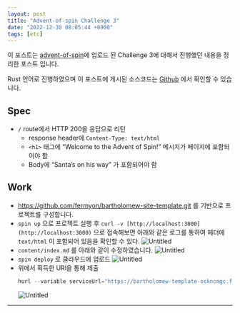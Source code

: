 ```yaml
---
layout: post
title: "Advent-of-spin Challenge 3"
date: "2022-12-30 08:05:44 +0900"
tags: [etc]
---
```


이 포스트는 [advent-of-spin](https://github.com/fermyon/advent-of-spin)에 업로드 된 Challenge 3에 대해서 진행했던 내용을 정리한 포스트 입니다.

Rust 언어로 진행하였으며 이 포스트에 게시된 소스코드는 [Github](https://github.com/sweatpotato13/advent-of-spin/tree/main/2023/CHALLENGE-3) 에서 확인할 수 있습니다.

## Spec

- `/` route에서 HTTP 200을 응답으로 리턴
  - response header에 `Content-Type: text/html`
  - `<h1>` 태그에 “Welcome to the Advent of Spin!” 메시지가 페이지에 포함되어야 함
  - Body에 “Santa’s on his way” 가 포함되어야 함

## Work

- https://github.com/fermyon/bartholomew-site-template.git 를 기반으로 프로젝트를 구성합니다.
- `spin up` 으로 프로젝트 실행 후 `curl -v [http://localhost:3000](http://localhost:3000)` 으로 접속해보면 아래와 같은 로그를 통하여 헤더에 `text/html` 이 포함되어 있음을 확인할 수 있다.
  ![Untitled](https://i.imgur.com/8NmJfm3.png)
- `content/index.md` 를 아래와 같이 수정하였습니다.
  ![Untitled](https://i.imgur.com/OWvOr2T.png)
- `spin deploy` 로 클라우드에 업로드
  ![Untitled](https://i.imgur.com/YBwGyH5.png)
- 위에서 획득한 URl을 통해 제출
  ```rust
  hurl --variable serviceUrl="https://bartholomew-template-oskncmgc.fermyon.app" submit.hurl
  ```
  ![Untitled](https://i.imgur.com/zEgX4zG.png)

---
